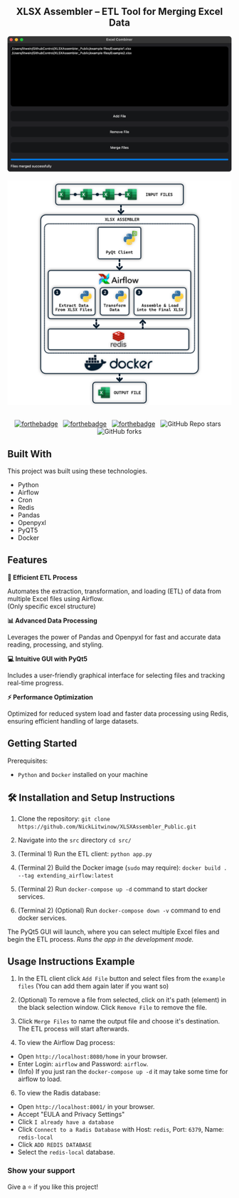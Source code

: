 <h2 align="center">
  XLSX Assembler – ETL Tool for Merging Excel Data
</h2>
<div align="center">
  <img alt="Demo" src="./assets/Demo.png" />
</div>
<br/>
<div align="center">
  <img alt="Demo" src="./assets/XLSXAssembler.png" />
</div>

<br/>

<center>

[![forthebadge](https://forthebadge.com/images/badges/built-with-love.svg)](https://forthebadge.com) &nbsp;
[![forthebadge](https://forthebadge.com/images/badges/made-with-python.svg)](https://forthebadge.com) &nbsp;
[![forthebadge](https://forthebadge.com/images/badges/open-source.svg)](https://forthebadge.com) &nbsp;
![GitHub Repo stars](https://img.shields.io/github/stars/NickLitwinow/XLSXAssembler_Public?color=blue&logo=github&style=for-the-badge) &nbsp;
![GitHub forks](https://img.shields.io/github/forks/NickLitwinow/XLSXAssembler_Public?color=blue&logo=github&style=for-the-badge)

</center>

## Built With

This project was built using these technologies.

- Python
- Airflow
- Cron
- Redis
- Pandas
- Openpyxl
- PyQT5
- Docker

## Features

**🚀 Efficient ETL Process**

Automates the extraction, transformation, and loading (ETL) of data from multiple Excel files using Airflow.\
(Only specific excel structure)

**📊 Advanced Data Processing**

Leverages the power of Pandas and Openpyxl for fast and accurate data reading, processing, and styling.

**💻 Intuitive GUI with PyQt5**

Includes a user-friendly graphical interface for selecting files and tracking real-time progress.

**⚡ Performance Optimization**

Optimized for reduced system load and faster data processing using Redis, ensuring efficient handling of large datasets.

## Getting Started

Prerequisites:
- `Python` and `Docker` installed on your machine

## 🛠 Installation and Setup Instructions

1. Clone the repository:
`git clone https://github.com/NickLitwinow/XLSXAssembler_Public.git`

2. Navigate into the `src` directory `cd src/`

4. (Terminal 1) Run the ETL client:
`python app.py`

5. (Terminal 2) Build the Docker image (`sudo` may require):
`docker build . --tag extending_airflow:latest`

6. (Terminal 2) Run `docker-compose up -d` command to start docker services.
   
8. (Terminal 2) (Optional) Run `docker-compose down -v` command to end docker services.

The PyQt5 GUI will launch, where you can select multiple Excel files and begin the ETL process.
*Runs the app in the development mode.*

## Usage Instructions Example

1. In the ETL client click `Add File` button and select files from the `example files` (You can add them again later if you want so)
   
2. (Optional) To remove a file from selected, click on it's path (element) in the black selection window. Click `Remove File` to remove the file.
   
3. Click `Merge Files` to name the output file and choose it's destination. The ETL process will start afterwards.
   
4. To view the Airflow Dag process:
- Open `http://localhost:8080/home` in your browser.
- Enter Login: `airflow` and Password: `airflow`.
- (Info) If you just ran the `docker-compose up -d` it may take some time for airflow to load.
   
6. To view the Radis database:
- Open `http://localhost:8001/` in your browser.
- Accept "EULA and Privacy Settings"
- Click `I already have a database`
- Click `Connect to a Radis Database` with Host: `redis`, Port: `6379`, Name: `redis-local`
- Click `ADD REDIS DATABASE`
- Select the `redis-local` database.
 
### Show your support

Give a ⭐ if you like this project!
